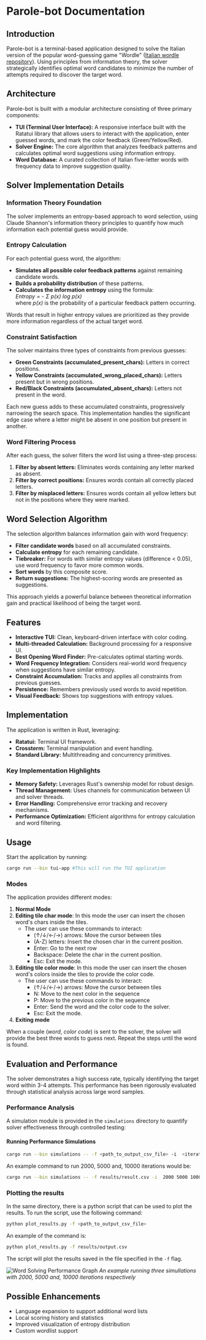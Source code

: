 # Parole-bot Documentation

## Introduction

Parole-bot is a terminal-based application designed to solve the Italian version of the popular word-guessing game "Wordle" ([Italian wordle repository](https://github.com/pietroppeter/wordle-it)). Using principles from information theory, the solver strategically identifies optimal word candidates to minimize the number of attempts required to discover the target word.

## Architecture

Parole-bot is built with a modular architecture consisting of three primary components:

- **TUI (Terminal User Interface):** A responsive interface built with the Ratatui library that allows users to interact with the application, enter guessed words, and mark the color feedback (Green/Yellow/Red).
- **Solver Engine:** The core algorithm that analyzes feedback patterns and calculates optimal word suggestions using information entropy.
- **Word Database:** A curated collection of Italian five-letter words with frequency data to improve suggestion quality.

## Solver Implementation Details

### Information Theory Foundation

The solver implements an entropy-based approach to word selection, using Claude Shannon's information theory principles to quantify how much information each potential guess would provide.

### Entropy Calculation

For each potential guess word, the algorithm:
- **Simulates all possible color feedback patterns** against remaining candidate words.
- **Builds a probability distribution** of these patterns.
- **Calculates the information entropy** using the formula:  
  *Entropy = - Σ p(x) log p(x)*  
  where *p(x)* is the probability of a particular feedback pattern occurring.

Words that result in higher entropy values are prioritized as they provide more information regardless of the actual target word.

### Constraint Satisfaction

The solver maintains three types of constraints from previous guesses:
- **Green Constraints (accumulated_present_chars):** Letters in correct positions.
- **Yellow Constraints (accumulated_wrong_placed_chars):** Letters present but in wrong positions.
- **Red/Black Constraints (accumulated_absent_chars):** Letters not present in the word.

Each new guess adds to these accumulated constraints, progressively narrowing the search space. This implementation handles the significant edge case where a letter might be absent in one position but present in another.

### Word Filtering Process

After each guess, the solver filters the word list using a three-step process:
1. **Filter by absent letters:** Eliminates words containing any letter marked as absent.
2. **Filter by correct positions:** Ensures words contain all correctly placed letters.
3. **Filter by misplaced letters:** Ensures words contain all yellow letters but not in the positions where they were marked.

## Word Selection Algorithm

The selection algorithm balances information gain with word frequency:
- **Filter candidate words** based on all accumulated constraints.
- **Calculate entropy** for each remaining candidate.
- **Tiebreaker:** For words with similar entropy values (difference < 0.05), use word frequency to favor more common words.
- **Sort words** by this composite score.
- **Return suggestions:** The highest-scoring words are presented as suggestions.

This approach yields a powerful balance between theoretical information gain and practical likelihood of being the target word.

## Features

- **Interactive TUI:** Clean, keyboard-driven interface with color coding.
- **Multi-threaded Calculation:** Background processing for a responsive UI.
- **Best Opening Word Finder:** Pre-calculates optimal starting words.
- **Word Frequency Integration:** Considers real-world word frequency when suggestions have similar entropy.
- **Constraint Accumulation:** Tracks and applies all constraints from previous guesses.
- **Persistence:** Remembers previously used words to avoid repetition.
- **Visual Feedback:** Shows top suggestions with entropy values.

## Implementation

The application is written in Rust, leveraging:
- **Ratatui:** Terminal UI framework.
- **Crossterm:** Terminal manipulation and event handling.
- **Standard Library:** Multithreading and concurrency primitives.

### Key Implementation Highlights

- **Memory Safety:** Leverages Rust's ownership model for robust design.
- **Thread Management:** Uses channels for communication between UI and solver threads.
- **Error Handling:** Comprehensive error tracking and recovery mechanisms.
- **Performance Optimization:** Efficient algorithms for entropy calculation and word filtering.

## Usage

Start the application by running:
```bash
cargo run --bin tui-app #This will run the TUI application
```
### Modes
The application provides different modes:
1. **Normal Mode**
2. **Editing tile char mode**: In this mode the user can insert the chosen word's chars inside the tiles.
    - The user can use these commands to interact:
        - (↑/↓/←/→) arrows: Move the cursor between tiles
        - (A-Z) letters: Insert the chosen char in the current position.
        - Enter: Go to the next row
        - Backspace: Delete the char in the current position.
        - Esc: Exit the mode.
3. **Editing tile color mode**: In this mode the user can insert the chosen word's colors inside the tiles to provide the color code.
    - The user can use these commands to interact:
        - (↑/↓/←/→) arrows: Move the cursor between tiles
        - N: Move to the next color in the sequence
        - P: Move to the previous color in the sequence
        - Enter: Send the word and the color code to the solver.
        - Esc: Exit the mode.
4. **Exiting mode**

When a couple (*word*, *color code*) is sent to the solver, the solver will provide the best three words to guess next.
Repeat the steps until the word is found.

## Evaluation and Performance

The solver demonstrates a high success rate, typically identifying the target word within 3-4 attempts. This performance has been rigorously evaluated through statistical analysis across large word samples.

### Performance Analysis

A simulation module is provided in the `simulations` directory to quantify solver effectiveness through controlled testing:

#### Running Performance Simulations

```bash
cargo run --bin simulations -- -f <path_to_output_csv_file> -i  <iterations>
```

An example command to run 2000, 5000 and, 10000 iterations would be:
```bash
cargo run --bin simulations -- -f results/result.csv -i  2000 5000 10000
```

### Plotting the results
In the same directory, there is a python script that can be used to plot the results. To run the script, use the following command:
```bash
python plot_results.py -f <path_to_output_csv_file>
```
An example of the command is:
```bash
python plot_results.py -f results/output.csv
```
The script will plot the results saved in the file specified in the `-f` flag. 

![Word Solving Performance Graph](example_imgs/word_solving_performance.png)
*An example running three simullations with 2000, 5000 and, 10000 iterations respectively*


## Possible Enhancements
- Language expansion to support additional word lists
- Local scoring history and statistics
- Improved visualization of entropy distribution
- Custom wordlist support
